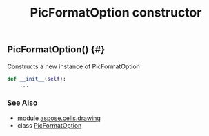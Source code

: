﻿---
title: PicFormatOption constructor
second_title: Aspose.Cells for Python via .NET API References
description: 
type: docs
weight: 10
url: /aspose.cells.drawing/picformatoption/__init__/
is_root: false
---

## PicFormatOption() {#}

Constructs a new instance of PicFormatOption



```python
def __init__(self):
    ...
```





### See Also
* module [aspose.cells.drawing](../../)
* class [PicFormatOption](/cells/python-net/aspose.cells.drawing/picformatoption)
